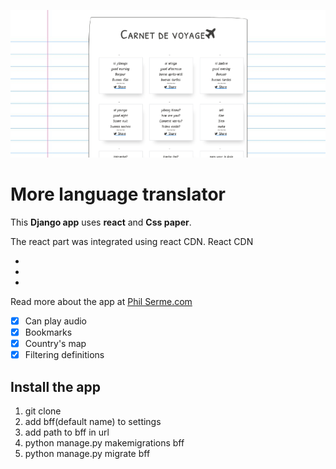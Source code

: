![Screenshot](/extra/travel.png?raw=true "Phil Serme, More translate App")

# More language translator

This **Django app** uses **react** and **Css paper**.

The react part was integrated using react CDN.
React CDN

- <script src="https://unpkg.com/react@16/umd/react.production.min.js"></script>
- <script src="https://unpkg.com/react-dom@16/umd/react-dom.production.min.js"></script>
- <script src="https://unpkg.com/babel-standalone@6.15.0/babel.min.js"></script>

Read more about the app at [Phil Serme.com](https://www.philserme.com/post/13/)

* [x] Can play audio
* [x] Bookmarks
* [x] Country's map
* [x] Filtering definitions

## Install the app

1. git clone 
2. add bff(default name) to settings
3. add path to bff in url
4. python manage.py makemigrations bff
5. python manage.py migrate bff

